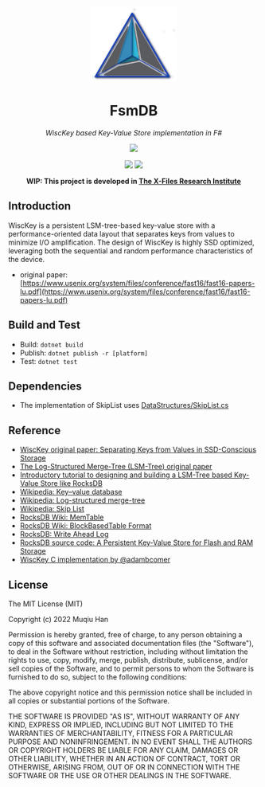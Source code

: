 <div align="center">

<img src="./.github/logo.png" height="150">

# FsmDB

*WiscKey based Key-Value Store implementation in F#*

![](https://img.shields.io/badge/.NET%20Core%208.0.100~preview.7-8A2BE2)

![](https://img.shields.io/badge/.NET%20Core%20Native%20AOT-8A2BE2)
![](https://github.com/muqiuhan/FsmDB/actions/workflows/build.yml/badge.svg)

__WIP: This project is developed in [The X-Files Research Institute](https://github.com/X-FRI/FsmDB)__

</div>

## Introduction
WiscKey is a persistent LSM-tree-based key-value store with a performance-oriented data layout that separates keys from values to minimize I/O amplification. The design of WiscKey is highly SSD optimized, leveraging both the sequential and random performance characteristics of the device. 

- original paper: [https://www.usenix.org/system/files/conference/fast16/fast16-papers-lu.pdf](https://www.usenix.org/system/files/conference/fast16/fast16-papers-lu.pdf)

## Build and Test

- Build: `dotnet build`
- Publish: `dotnet publish -r [platform]`
- Test: `dotnet test`

## Dependencies
- The implementation of SkipList uses [DataStructures/SkipList.cs](https://github.com/sphinxy/DataStructures/blob/master/DataStructures/SkipList.cs)

## Reference
- [WiscKey original paper: Separating Keys from Values in SSD-Conscious Storage](https://www.usenix.org/system/files/conference/fast16/fast16-papers-lu.pdf)
- [The Log-Structured Merge-Tree (LSM-Tree) original paper](https://www.cs.umb.edu/~poneil/lsmtree.pdf) 
- [Introductory tutorial to designing and building a LSM-Tree based Key-Value Store like RocksDB](https://adambcomer.com/blog/simple-database/motivation-design/)
- [Wikipedia: Key–value database](https://en.wikipedia.org/wiki/Key%E2%80%93value_database)
- [Wikipedia: Log-structured merge-tree](https://en.wikipedia.org/wiki/Log-structured_merge-tree)
- [Wikipedia: Skip List](https://en.wikipedia.org/wiki/Skip_list)
- [RocksDB Wiki: MemTable](https://github.com/facebook/rocksdb/wiki/MemTable)
- [RocksDB Wiki: BlockBasedTable Format](https://github.com/facebook/rocksdb/wiki/Rocksdb-BlockBasedTable-Format)
- [RocksDB: Write Ahead Log](https://github.com/EighteenZi/rocksdb_wiki/blob/master/Write-Ahead-Log.md)
- [RocksDB source code: A Persistent Key-Value Store for Flash and RAM Storage](https://github.com/facebook/rocksdb)
- [WiscKey C implementation by @adambcomer](https://github.com/adambcomer/WiscKey)

## License
The MIT License (MIT)

Copyright (c) 2022 Muqiu Han

Permission is hereby granted, free of charge, to any person obtaining a copy
of this software and associated documentation files (the "Software"), to deal
in the Software without restriction, including without limitation the rights
to use, copy, modify, merge, publish, distribute, sublicense, and/or sell
copies of the Software, and to permit persons to whom the Software is
furnished to do so, subject to the following conditions:

The above copyright notice and this permission notice shall be included in all
copies or substantial portions of the Software.

THE SOFTWARE IS PROVIDED "AS IS", WITHOUT WARRANTY OF ANY KIND, EXPRESS OR
IMPLIED, INCLUDING BUT NOT LIMITED TO THE WARRANTIES OF MERCHANTABILITY,
FITNESS FOR A PARTICULAR PURPOSE AND NONINFRINGEMENT. IN NO EVENT SHALL THE
AUTHORS OR COPYRIGHT HOLDERS BE LIABLE FOR ANY CLAIM, DAMAGES OR OTHER
LIABILITY, WHETHER IN AN ACTION OF CONTRACT, TORT OR OTHERWISE, ARISING FROM,
OUT OF OR IN CONNECTION WITH THE SOFTWARE OR THE USE OR OTHER DEALINGS IN THE
SOFTWARE.